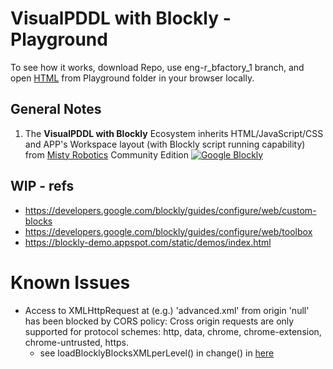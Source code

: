 # VisualPDDL with Blockly - Playground

To see how it works, download Repo, use eng-r_bfactory_1 branch, and open [HTML](index.html) from Playground folder in your browser locally.

## General Notes

1. The **VisualPDDL with Blockly** Ecosystem inherits HTML/JavaScript/CSS and APP's Workspace layout (with Blockly script running capability) from 
[Misty Robotics](https://github.com/MistyCommunity) Community Edition [![Google Blockly](https://tinyurl.com/built-on-Blockly)](https://github.com/google/blockly) 

## WIP - refs
* https://developers.google.com/blockly/guides/configure/web/custom-blocks
* https://developers.google.com/blockly/guides/configure/web/toolbox
* https://blockly-demo.appspot.com/static/demos/index.html


# Known Issues
* Access to XMLHttpRequest at (e.g.) 'advanced.xml' from origin 'null' has been blocked by CORS policy: Cross origin requests are only supported for protocol schemes: 
http, data, chrome, chrome-extension, chrome-untrusted, https.
	* see loadBlocklyBlocksXMLperLevel() in change() in [here](Content/VisualPDDL/js/vpddl_index_setup.js)



